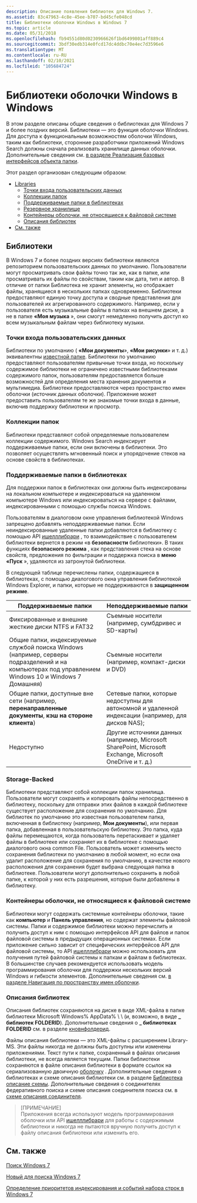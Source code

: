 ```yaml
---
description: Описание появления библиотек для Windows 7.
ms.assetid: 83c47963-4c8e-45ee-b707-bd45cfe048cd
title: Библиотеки оболочки Windows в Windows 7
ms.topic: article
ms.date: 05/31/2018
ms.openlocfilehash: fb94551d80d0230966626f1bd6499801aff889c4
ms.sourcegitcommit: 3bdf30edb314e0fcd17dc4ddbc70e4ec7d3596e6
ms.translationtype: MT
ms.contentlocale: ru-RU
ms.lasthandoff: 02/10/2021
ms.locfileid: "105684724"
---
```

# <a name="windows-shell-libraries-in-windows"></a>Библиотеки оболочки Windows в Windows

В этом разделе описаны общие сведения о библиотеках для Windows 7 и более поздних версий. Библиотеки — это функция оболочки Windows. Для доступа к функциональным возможностям оболочки Windows, таким как библиотеки, сторонние разработчики приложений Windows Search должны сначала реализовать хранилище данных оболочки. Дополнительные сведения см. [в разделе Реализация базовых интерфейсов объекта папки](/previous-versions/windows/desktop/legacy/cc144093(v=vs.85)).

Этот раздел организован следующим образом:

- [Libraries](#libraries)
  - [Точки входа пользовательских данных](#user-data-entry-points)
  - [Коллекции папок](#collections-of-folders)
  - [Поддерживаемые папки в библиотеках](#supported-folders-in-libraries)
  - [Резервное хранилище](#storage-backed)
  - [Контейнеры оболочки, не относящиеся к файловой системе](#non-file-system-shell-containers)
  - [Описания библиотек](#library-descriptions)
- [См. также](#related-topics)

## <a name="libraries"></a>Библиотеки

В Windows 7 и более поздних версиях библиотеки являются репозиторием пользовательских данных по умолчанию. Пользователи могут просматривать свои файлы точно так же, как в папке, или просматривать их файлы по свойствам, таким как дата, тип и автор. В отличие от папки Библиотека не хранит элементы, но отображает файлы, хранящиеся в нескольких папках одновременно. Библиотеки предоставляют единую точку доступа и сводные представления для пользователей их агрегированного содержимого. Например, если у пользователя есть музыкальные файлы в папках на внешнем диске, а не в папке **«Моя музыка** », они смогут немедленно получить доступ ко всем музыкальным файлам через библиотеку музыки.

### <a name="user-data-entry-points"></a>Точки входа пользовательских данных

Библиотеки по умолчанию ( **«Мои документы**», **«Мои рисунки**» и т. д.) эквивалентны [известной папке](/previous-versions/windows/desktop/legacy/bb776911(v=vs.85)). Библиотеки по умолчанию предоставляют пользователям привычные точки входа, но поскольку содержимое библиотеки не ограничено известными библиотеками содержимого папок, пользователям предоставляется больше возможностей для определения места хранения документов и мультимедиа. Библиотеки предоставляются через пространство имен оболочки (источник данных оболочки). Приложение может предоставить пользователям те же знакомые точки входа в данные, включив поддержку библиотеки и просмотр.

### <a name="collections-of-folders"></a>Коллекции папок

Библиотеки представляют собой определяемые пользователем коллекции содержимого. Windows Search индексирует поддерживаемые папки, если они включены в библиотеки. Это позволяет осуществлять мгновенный поиск и упорядочение стеков на основе свойств в библиотеках.

### <a name="supported-folders-in-libraries"></a>Поддерживаемые папки в библиотеках

Для поддержки папок в библиотеках они должны быть индексированы на локальном компьютере и индексироваться на удаленном компьютере Windows или индексироваться на сервере с файлами, индексированными с помощью службы поиска Windows.

Пользователям в диалоговом окне управления библиотекой Windows запрещено добавлять неподдерживаемые папки. Если неиндексированные удаленные папки добавляются в библиотеку с помощью API [ишелллибрари](/windows/win32/api/shobjidl_core/nn-shobjidl_core-ishelllibrary) , то взаимодействие с пользователем библиотеки вернется в режим «в **безопасности** библиотеки». В таких функциях **безопасного режима** , как представления стека на основе свойств, предложения по фильтрации и поддержка поиска в **меню «Пуск** », удаляются из затронутой библиотеки.

В следующей таблице перечислены папки, содержащиеся в библиотеках, с помощью диалогового окна управления библиотекой Windows Explorer, и папки, которые не поддерживаются в **защищенном режиме**.

| Поддерживаемые папки                                                                                                                            | Неподдерживаемые папки                                                                                     |
|----------------------------------------------------------------------------------------------------------------------------------------------|---------------------------------------------------------------------------------------------------------|
| Фиксированные и внешние жесткие диски NTFS и FAT32                                                                                                | Съемные носители (например, сумбдривес и SD-карты)                                                     |
| Общие папки, индексируемые службой поиска Windows (например, серверы подразделений и на компьютерах под управлением Windows 10 и Windows 7 Домашняя) | Съемные носители (например, компакт-диски и DVD)                                                                  |
| Общие папки, доступные вне сети (например, **перенаправленные документы**, **кэш на стороне клиента**)                                               | Сетевые папки, которые недоступны для автономной и удаленной индексации (например, для дисков NAS);             |
| Недоступно                                                                                                                                          | Другие источники данных (например, Microsoft SharePoint, Microsoft Exchange, Microsoft OneDrive и т. д.) |

### <a name="storage-backed"></a>Storage-Backed

Библиотеки представляют собой коллекции папок хранилища. Пользователи могут сохранять и копировать файлы непосредственно в библиотеку, поскольку для отправки этих файлов в каждой библиотеке существует расположение для сохранения по умолчанию. Для библиотек по умолчанию это известная пользователем папка, включенная в библиотеку (например, **Мои документы**), или первая папка, добавленная в пользовательскую библиотеку. Это папка, куда файлы перемещаются, когда пользователь перетаскивает и удаляет файлы в библиотеке или сохраняет их в библиотеке с помощью диалогового окна common File. Пользователь может изменить место сохранения библиотеки по умолчанию в любой момент, но если она удалит расположение для сохранения по умолчанию, в качестве нового расположения для сохранения будет выбрана следующая папка в библиотеке. Пользователи могут дополнительно сохранить в любой папке, к которой у них есть разрешения, которые были добавлены в библиотеку.

### <a name="non-file-system-shell-containers"></a>Контейнеры оболочки, не относящиеся к файловой системе

Библиотеки могут содержать системные контейнеры оболочки, такие как **компьютер** и **Панель управления**, но содержат элементы файловой системы. Папки и содержимое библиотеки можно перечислить и получить доступ к ним с помощью интерфейсов API для файлов и папок файловой системы в предыдущих операционных системах. Если приложение сильно зависит от специфических интерфейсов API для файловой системы, то API [ишелллибрари](/windows/win32/api/shobjidl_core/nn-shobjidl_core-ishelllibrary) можно использовать для получения путей файловой системы к папкам и файлам в библиотеках. В большинстве случаев рекомендуется использовать модель программирования оболочки для поддержки нескольких версий Windows и гибкости элементов. Дополнительные сведения см. [в разделе Навигация по пространству имен оболочки](https://msdn.microsoft.com/library/dd378496(VS.85).aspx).

### <a name="library-descriptions"></a>Описания библиотек

Описания библиотек сохраняются на диске в виде XML-файла в папке библиотеки Microsoft Windows% AppData% \\ \\ (и, возможно, в виде **\_ библиотек FOLDERID**). Дополнительные сведения о **\_ библиотеках FOLDERID** см. в разделе [кновнфолдерид](/windows/desktop/shell/knownfolderid).

Файлы описания библиотеки — это XML-файлы с расширением Library-MS. Эти файлы никогда не должны быть доступны или изменены приложениями. Текст пути к папке, сохраненный в файлах описания библиотеки, не всегда является текущим. Папки библиотеки сохраняются в файле описания библиотеки в формате ссылок на сериализованную двоичную [оболочку](/windows/desktop/shell/links) . Дополнительные сведения о библиотеках и схеме описания библиотеки см. в разделе [Библиотека описание схемы](../shell/library-schema-entry.md). Дополнительные сведения о соединителях федеративного поиска и схеме описания соединителя поиска см. в [схеме описания соединителя](search-sconn-desc-schema-entry.md).

> [ПРИМЕЧАНИЕ]  
> Приложения всегда используют модель программирования оболочки или API [ишелллибрари](/windows/win32/api/shobjidl_core/nn-shobjidl_core-ishelllibrary) для работы с содержимым библиотеки и никогда не пытаются вручную получить доступ к файлу описания библиотеки или изменить его.

## <a name="related-topics"></a>См. также

[Поиск Windows 7](./-search-3x-wds-overview.md)

[Новый для поиска Windows 7](new-for-windows-7-search.md)

[Определение приоритетов индексирования и событий набора строк в Windows 7](indexing-prioritization-and-rowset-events.md)